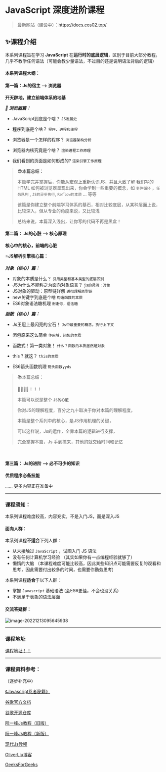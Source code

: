 ﻿# JavaScript 深度进阶课程
> 最新网站（建设中）：https://docs.cos02.top/


## ✨课程介绍

本系列课程旨在学习 **JavaScript** 在**运行时的底层逻辑**，区别于目前大部分教程，几乎不教学任何语法（可能会教少量语法，不过目的还是说明语法背后的逻辑）



#### 本系列课程大纲：

#### 第一篇：Js的宿主 --> 浏览器

**开天辟地，建立前端体系的地基**

***💫 浏览器篇：***

- JavaScript到底是个啥？    `JS发展史`

- 程序到底是个啥？    `程序，进程和线程`
- 浏览器是一个怎样的程序？   `浏览器架构分析`

- 浏览器内核究竟是个啥？     `渲染进程工作原理`

- 我们看到的页面是如何形成的?       `渲染引擎工作原理`

  

> **😎本篇总结：**
>
> 本篇学完并掌握后，你能从宏观上重新认识JS，并且大致了解 我们写的 HTML 如何被浏览器呈现出来，你会学到一些重要的概念，如 `事件循环` ，`任务队列` , `JS的异步执行`, `Reflow的本质` ... 等等
>
> 该篇是你建立整个前端学习体系的基石，相对比较底层，从某种层面上说，比较深入，但从专业的角度来说，又比较浅
>
> 总结来说，本篇深入浅出，让你写的代码不再是黑盒！





#### 第二篇： Js的心脏 --> 核心原理

**核心中的核心，前端的心脏**



⭐**JS解析引擎核心篇：**

***对象（核心）篇：***

- 对象的本质是什么？   `引用类型和基本类型的底层区别`
- JS为什么不能称之为面向对象语言？   `js的灵魂：对象`
- JS对象的驱动：原型链详解     `透彻理解原型链`
- new关键字到底是个啥      `构造函数的本质`
- ES6对象语法糖机理      `谢谢你，语法糖`



***函数（核心）篇：***

- Js王冠上最闪亮的宝石！  `Js中最重要的概念，执行上下文`
- 闭包原来这么简单   `作用域，闭包的本质`
- 函数式！第一类对象！   `什么？函数的本质居然是对象`
- this ? 就这？   `this的本质`

- ES6箭头函数机理    `箭头函数yyds`



> 📚本篇总结：
>
> 🦄🐳🐧🐥！！！
>
> 本篇可以说是整个 **`JS的心脏`**
>
> 你对JS的理解程度，百分之九十取决于你对本篇的理解程度，
>
> 本篇是整个系列中的核心，是JS作用机理的关键，
>
> 可以这样说，Js的运作，全靠本篇的逻辑进行支撑，
>
> 完全掌握本篇，Js 手到擒来，其他的就交给时间和记忆

​	



#### 第三篇： Js的进阶 --> 必不可少的知识

**优质程序必备技能**


...... 更多内容正在准备中


---

### 课程须知：

本系列课程难度较高，内容充实，不是入门JS，而是深入JS

#### 面向人群：

本系列课程**不适合**下列人群：

- 从未接触过 `JavaScript` ，试图入门 JS 语法
- 没有任何计算机学习经验 （其实如果你有一点编程经验就够了）
- 懒惰的大脑 （本课程难度可能比较高，因此某些知识点可能需要反复的观看和思考，因此需要付出较多的时间，也需要你勤劳思考)



本系列课程**适合**于以下人群：

- 掌握 `Javascript` 基础语法 (会ES6更佳，不会也没关系)
- 不满足于表象的语法层面



#### 交流答疑群：

![image-20221213095645938](https://s2.loli.net/2022/12/13/jyvn8WepNJFxGD1.png)



---

### 课程地址


<a href="https://www.bilibili.com/video/BV1Ed4y1x7oN?p=1&vd_source=f8e6083a4ab637f966ebe160afcf4431">课程地址！！</a>



---

### 课程资料参考：

（逐步补充中）

<a href="https://book.douban.com/subject/26638316//">《Javascript忍者秘籍》</a>

<a href="https://developer.chrome.com/blog/inside-browser-part2/">谷歌官方文档</a>

<a href="https://github.com/chromium/chromium/blob/main/third_party/blink/renderer/core/html/resources/html.css">谷歌开源仓库</a>

<a href="https://javascript.ruanyifeng.com/">阮一峰Js教程（旧版）</a>

<a href="https://wangdoc.com/javascript/basic/introduction">阮一峰Js教程（新版）</a>

<a href="https://zh.javascript.info/">现代Js教程</a>

<a href="https://tongdada.github.io/2020/06/30/%E6%B5%8F%E8%A7%88%E5%99%A8%E7%9A%84%E5%A4%9A%E8%BF%9B%E7%A8%8B%E6%9E%B6%E6%9E%84/">OliverLiu博客</a>

<a href="https://www.geeksforgeeks.org/difference-between-program-and-process">GeeksForGeeks</a>


